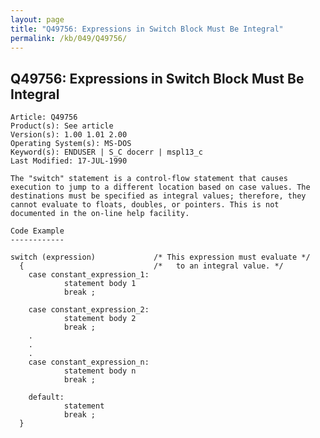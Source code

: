 ```yaml
---
layout: page
title: "Q49756: Expressions in Switch Block Must Be Integral"
permalink: /kb/049/Q49756/
---
```


## Q49756: Expressions in Switch Block Must Be Integral

	Article: Q49756
	Product(s): See article
	Version(s): 1.00 1.01 2.00
	Operating System(s): MS-DOS
	Keyword(s): ENDUSER | S_C docerr | mspl13_c
	Last Modified: 17-JUL-1990
	
	The "switch" statement is a control-flow statement that causes
	execution to jump to a different location based on case values. The
	destinations must be specified as integral values; therefore, they
	cannot evaluate to floats, doubles, or pointers. This is not
	documented in the on-line help facility.
	
	Code Example
	------------
	
	switch (expression)             /* This expression must evaluate */
	  {                             /*   to an integral value. */
	    case constant_expression_1:
	            statement body 1
	            break ;
	
	    case constant_expression_2:
	            statement body 2
	            break ;
	    .
	    .
	    .
	    case constant_expression_n:
	            statement body n
	            break ;
	
	    default:
	            statement
	            break ;
	  }
